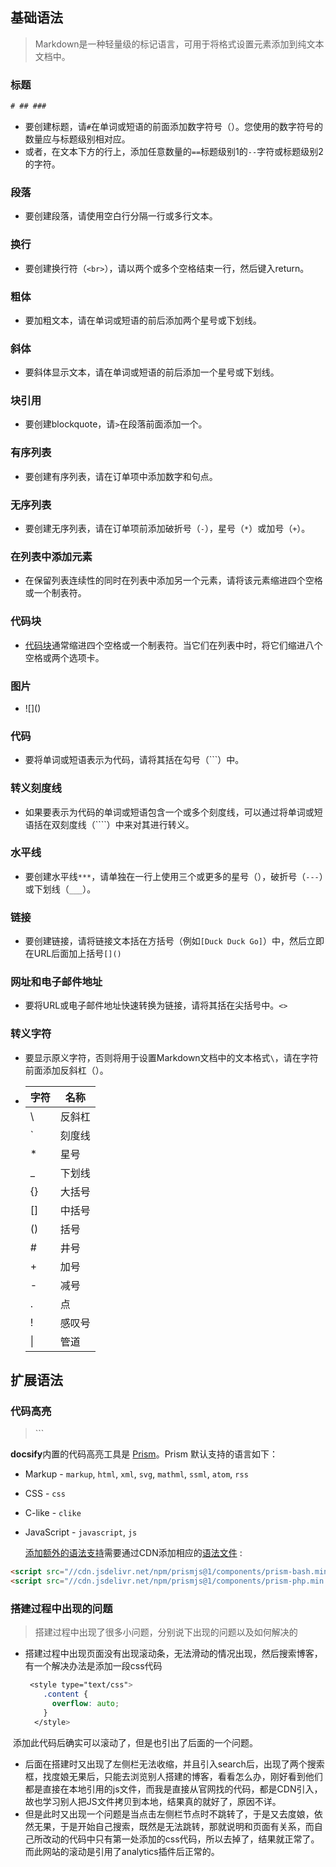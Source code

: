 ## 基础语法 ##

> Markdown是一种轻量级的标记语言，可用于将格式设置元素添加到纯文本文档中。       

### 标题

``` html
# ## ###
```

- 要创建标题，请`#`在单词或短语的前面添加数字符号（）。您使用的数字符号的数量应与标题级别相对应。
- 或者，在文本下方的行上，添加任意数量的`==`标题级别1的`--`字符或标题级别2的字符。

### 段落

- 要创建段落，请使用空白行分隔一行或多行文本。

### 换行

- 要创建换行符（`<br>`），请以两个或多个空格结束一行，然后键入return。

### 粗体

- 要加粗文本，请在单词或短语的前后添加两个星号或下划线。

### 斜体

- 要斜体显示文本，请在单词或短语的前后添加一个星号或下划线。

### 块引用

- 要创建blockquote，请`>`在段落前面添加一个。

### 有序列表

- 要创建有序列表，请在订单项中添加数字和句点。

### 无序列表

- 要创建无序列表，请在订单项前添加破折号（`-`），星号（`*`）或加号（`+`）。

### 在列表中添加元素

- 在保留列表连续性的同时在列表中添加另一个元素，请将该元素缩进四个空格或一个制表符。

### 代码块

- [代码块](http://markdown.p2hp.com/basic-syntax/index.html#code-blocks)通常缩进四个空格或一个制表符。当它们在列表中时，将它们缩进八个空格或两个选项卡。

### 图片

- \!\[\]\()

### 代码

- 要将单词或短语表示为代码，请将其括在勾号（```）中。

### 转义刻度线

- 如果要表示为代码的单词或短语包含一个或多个刻度线，可以通过将单词或短语括在双刻度线（````）中来对其进行转义。

### 水平线

- 要创建水平线`***`，请单独在一行上使用三个或更多的星号（），破折号（`---`）或下划线（`___`）。

### 链接

- 要创建链接，请将链接文本括在方括号（例如`[Duck Duck Go]`）中，然后立即在URL后面加上括号`[]()`

### 网址和电子邮件地址

- 要将URL或电子邮件地址快速转换为链接，请将其括在尖括号中。`<>`

### 转义字符

- 要显示原义字符，否则将用于设置Markdown文档中的文本格式`\`，请在字符前面添加反斜杠（）。

- | 字符 | 名称   |
  | ---- | ------ |
  | \\   | 反斜杠 |
  | \`   | 刻度线 |
  | \*   | 星号   |
  | \_   | 下划线 |
  | \{}  | 大括号 |
  | \[]  | 中括号 |
  | \()  | 括号   |
  | \#   | 井号   |
  | \+   | 加号   |
  | \-   | 减号   |
  | \.   | 点     |
  | \!   | 感叹号 |
  | \|   | 管道   |

  

## 扩展语法 ##

### 代码高亮

> \```

**docsify**内置的代码高亮工具是 [Prism](https://github.com/PrismJS/prism)。Prism 默认支持的语言如下：

- Markup - `markup`, `html`, `xml`, `svg`, `mathml`, `ssml`, `atom`, `rss`

- CSS - `css`

- C-like - `clike`

- JavaScript - `javascript`, `js`       

  [添加额外的语法支持](https://prismjs.com/#supported-languages)需要通过CDN添加相应的[语法文件](https://cdn.jsdelivr.net/npm/prismjs@1/components/) :

```html
<script src="//cdn.jsdelivr.net/npm/prismjs@1/components/prism-bash.min.js"></script>
<script src="//cdn.jsdelivr.net/npm/prismjs@1/components/prism-php.min.js"></script>
```

### 搭建过程中出现的问题

> 搭建过程中出现了很多小问题，分别说下出现的问题以及如何解决的

- 搭建过程中出现页面没有出现滚动条，无法滑动的情况出现，然后搜索博客，有一个解决办法是添加一段css代码

  ```css
   <style type="text/css">
      .content {
        overflow: auto;
      }
    </style>
  ```

  

​      添加此代码后确实可以滚动了，但是也引出了后面的一个问题。

- 后面在搭建时又出现了左侧栏无法收缩，并且引入search后，出现了两个搜索框，找度娘无果后，只能去浏览别人搭建的博客，看看怎么办，刚好看到他们都是直接在本地引用的js文件，而我是直接从官网找的代码，都是CDN引入，故也学习别人把JS文件拷贝到本地，结果真的就好了，原因不详。
- 但是此时又出现一个问题是当点击左侧栏节点时不跳转了，于是又去度娘，依然无果，于是开始自己搜索，既然是无法跳转，那就说明和页面有关系，而自己所改动的代码中只有第一处添加的css代码，所以去掉了，结果就正常了。而此网站的滚动是引用了analytics插件后正常的。
